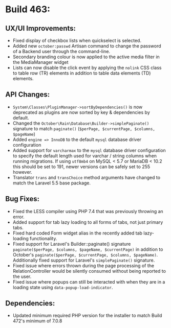 # Build 463:

## UX/UI Improvements:
- Fixed display of checkbox lists when quickselect is selected.
- Added new `october:passwd` Artisan command to change the password of a Backend user through the command-line.
- Secondary branding colour is now applied to the active media filter in the MediaManager widget
- Lists can now disable the click event by applying the `nolink` CSS class to table row (TR) elements in addition to table data elements (TD) elements.

## API Changes:
- `System\Classes\PluginManager->sortByDependencies()` is now deprecated as plugins are now sorted by key & dependencies by default.
- Changed the `October\Rain\Database\Builder->simplePaginate()` signature to match `paginate()` (`$perPage, $currentPage, $columns, $pageName`)
- Added `engine => InnoDB` to the default `mysql` database driver configuration
- Added support for `varcharmax` to the `mysql` database driver configuration to specify the default length used for varchar / string columns when running migrations. If using `utf8mb4` on MySQL < 5.7 or MariaDB < 10.2 this should be set to 191, newer versions can be safely set to 255 however.
- Translator `trans` and `transChoice` method arguments have changed to match the Laravel 5.5 base package.

## Bug Fixes:
- Fixed the LESS compiler using PHP 7.4 that was previously throwing an error.
- Added support for tab lazy loading to all forms of tabs, not just primary tabs.
- Fixed hard coded Form widget alias in the recently added tab lazy-loading functionality.
- Fixed support for Laravel's Builder::paginate() signature `paginate($perPage, $columns, $pageName, $currentPage)` in addition to October's `paginate($perPage, $currentPage, $columns, $pageName)`. Additionally fixed support for Laravel's `simplePaginate()` signature.
- Fixed issue where errors thrown during the page processing of the RelationController would be silently consumed without being reported to the user.
- Fixed issue where popups can still be interacted with when they are in a loading state using `data-popup-load-indicator`.

## Dependencies:
- Updated minimum required PHP version for the installer to match Build 472's minimum of 7.0.8